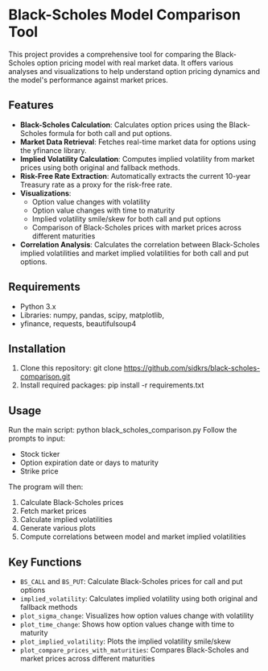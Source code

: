 # Black-Scholes Model Comparison Tool

This project provides a comprehensive tool for comparing the Black-Scholes option pricing model with real market data. It offers various analyses and visualizations to help understand option pricing dynamics and the model's performance against market prices.

## Features

- **Black-Scholes Calculation**: Calculates option prices using the Black-Scholes formula for both call and put options.
- **Market Data Retrieval**: Fetches real-time market data for options using the yfinance library.
- **Implied Volatility Calculation**: Computes implied volatility from market prices using both original and fallback methods.
- **Risk-Free Rate Extraction**: Automatically extracts the current 10-year Treasury rate as a proxy for the risk-free rate.
- **Visualizations**:
  - Option value changes with volatility
  - Option value changes with time to maturity
  - Implied volatility smile/skew for both call and put options
  - Comparison of Black-Scholes prices with market prices across different maturities
- **Correlation Analysis**: Calculates the correlation between Black-Scholes implied volatilities and market implied volatilities for both call and put options.

## Requirements

- Python 3.x
- Libraries: numpy, pandas, scipy, matplotlib,
- yfinance, requests, beautifulsoup4

## Installation

1. Clone this repository: git clone https://github.com/sidkrs/black-scholes-comparison.git
2. Install required packages: pip install -r requirements.txt

## Usage

Run the main script: python black_scholes_comparison.py
Follow the prompts to input:
- Stock ticker
- Option expiration date or days to maturity
- Strike price

The program will then:
1. Calculate Black-Scholes prices
2. Fetch market prices
3. Calculate implied volatilities
4. Generate various plots
5. Compute correlations between model and market implied volatilities

## Key Functions

- `BS_CALL` and `BS_PUT`: Calculate Black-Scholes prices for call and put options
- `implied_volatility`: Calculates implied volatility using both original and fallback methods
- `plot_sigma_change`: Visualizes how option values change with volatility
- `plot_time_change`: Shows how option values change with time to maturity
- `plot_implied_volatility`: Plots the implied volatility smile/skew
- `plot_compare_prices_with_maturities`: Compares Black-Scholes and market prices across different maturities
